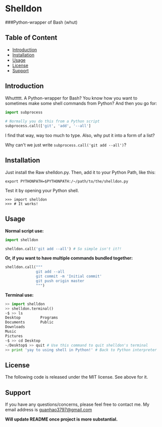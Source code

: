 Shelldon
========

###Python-wrapper of Bash (whut)


Table of Content
----------------
- [Introduction](#intro)
- [Installation](#install)
- [Usage](#usage)
- [License](#license)
- [Support](#support)

Introduction<a name='intro'></a>
--------------------------------
Whuttttt. A Python-wrapper for Bash? You know how you want to sometimes make some shell commands from Python? And then you go for:

```python
import subprocess
  
# Normally you do this from a Python script
subprocess.call(['git', 'add', '--all']
```

I find that way, way too much to type. Also, why put it into a form of a list?

Why can't we just write `subprocess.call('git add --all')`?

Installation<a name='install'></a>
----------------------------------
Just install the Raw shelldon.py. Then, add it to your Python Path, like this:
```shell
export PYTHONPATH=$PYTHONPATH:/~/path/to/the/shelldon.py
```

Test it by opening your Python shell.

```
>>> import shelldon
>>> # It works!
```

Usage<a name='usage'></a>
-------------------------
**Normal script use:**
```python
import shelldon

shelldon.call('git add --all') # So simple isn't it?!
```

**Or, if you want to have multiple commands bundled together:**
```python
shelldon.call("""
              git add --all
              git commit -m 'Initial commit'
              git push origin master
              """)
```

**Terminal use:**
```python
>> import shelldon
>> shelldon.terminal()
~$ >> ls
Desktop         Programs
Documents       Public
Downloads
Music
Pictures
~$ >> cd Desktop
~/Desktop$ >> quit # Use this command to quit shelldon's terminal
>> print 'yay to using shell in Python!' # Back to Python interpreter
```

License<a name='license'></a>
-----------------------------
The following code is released under the MIT license. See above for it.

Support<a name='support'></a>
-----------------------------
If you have any questions/concerns, please feel free to contact me.
My email address is guanhao3797@gmail.com

**Will update README once project is more substantial.**
